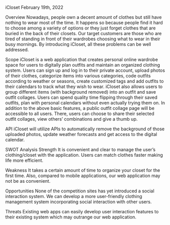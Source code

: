 iCloset February 19th, 2022

Overview Nowadays, people own a decent amount of clothes but still have nothing to wear most of the time. It happens so because people find it hard to choose among a variety of options or they just forget clothes that are buried in the back of their closets. Our target customers are those who are tired of standing in front of their wardrobes choosing what to wear in their busy mornings. By introducing iCloset, all these problems can be well addressed.

Scope iCloset is a web application that creates personal online wardrobe space for users to digitally plan outfits and maintain an organized clothing system. Users can sign up and log in to their private account, upload photos of their clothes, categorize items into various categories, code outfits according to weather or seasons, create customized tags and add outfits to their calendars to track what they wish to wear. iCloset also allows users to group different items (with background removed) into an outfit and save outfit collages. Users can spend quality time flipping through their saved outfits, plan with personal calendars without even actually trying them on. In addition to the above basic features, a public outfit collage page will be accessible to all users. There, users can choose to share their selected outfit collages, view others’ combinations and give a thumb up.

API iCloset will utilize APIs to automatically remove the background of those uploaded photos, update weather forecasts and get access to the digital calendar.

SWOT Analysis Strength It is convenient and clear to manage the user’s clothing/closet with the application. Users can match clothes faster making life more efficient.

Weakness It takes a certain amount of time to organize your closet for the first time. Also, compared to mobile applications, our web application may not be as convenient.

Opportunities None of the competition sites has yet introduced a social interaction system. We can develop a more user-friendly clothing management system incorporating social interaction with other users.

Threats Existing web apps can easily develop user interaction features to their existing system which may outrange our web application.